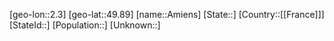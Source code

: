 ﻿---
location: [49.89,2.3]
type: City
tags:
- geo/City


SpocWebEntityId: 28801
isDeleted: false
confidential: public

---
[geo-lon::2.3]
[geo-lat::49.89]
[name::Amiens]
[State::]
[Country::[[France]]]
[StateId::]
[Population::]
[Unknown::]

